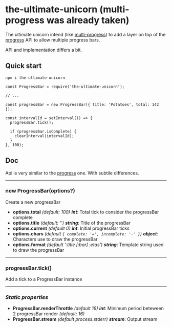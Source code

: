 
# the-ultimate-unicorn (multi-progress was already taken)

The ultimate unicorn intend (like [multi-progress](https://www.npmjs.com/package/multi-progress)) to add a layer on top of the [progress](https://www.npmjs.com/package/progress) API to allow multiple progress bars.

API and implementation differs a bit.

## Quick start

```
npm i the-ultimate-unicorn
```
```
const ProgressBar = require('the-ultimate-unicorn');

// ...

const progressBar = new ProgressBar({ title: 'Potatoes', total: 142 });

const intervalId = setInterval(() => {
  progressBar.tick();

  if (progressBar.isComplete) {
    clearInterval(intervalId);
  }
}, 100);
```

## Doc

Api is very similar to the [progress](https://www.npmjs.com/package/progress) one. With subtile differences.

---
### new ProgressBar(options?)
Create a  new progressBar

 - **options.total** *(default: 100)* ***int***: Total tick to consider the progressBar complete
 - **options.title** *(default: '')* ***string***: Title of the progressBar
 - **options.current** *(default 0)* ***int***: Initial progressBar ticks
 - **options.chars** *(default `{ complete: '=', incomplete: '-' }`)* ***object***: Characters use to draw the progressBar
 - **options.format** *(default ':title [:bar] :etas')* ***string***: Template string used to draw the progressBar

---
### progressBar.tick()
Add a tick to a ProgressBar instance

---
### *Static properties*
 - **ProgressBar.renderThrottle** *(default 16)* ***int***: Minimum period beteween 2 progressBar render
*(default: 16)*
- **ProgressBar.stream** *(default  process.stderr)* ***stream***: Output stream

